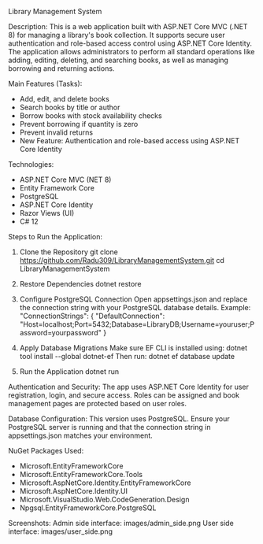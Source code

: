 ﻿Library Management System

Description:
This is a web application built with ASP.NET Core MVC (.NET 8) for managing a library's book collection. 
It supports secure user authentication and role-based access control using ASP.NET Core Identity. 
The application allows administrators to perform all standard operations like adding, editing, deleting, and searching 
books, as well as managing borrowing and returning actions.

Main Features (Tasks):
- Add, edit, and delete books
- Search books by title or author
- Borrow books with stock availability checks
- Prevent borrowing if quantity is zero
- Prevent invalid returns
- New Feature: Authentication and role-based access using ASP.NET Core Identity

Technologies:
- ASP.NET Core MVC (NET 8)
- Entity Framework Core
- PostgreSQL 
- ASP.NET Core Identity
- Razor Views (UI)
- C# 12

Steps to Run the Application:

1. Clone the Repository
   git clone https://github.com/Radu309/LibraryManagementSystem.git
   cd LibraryManagementSystem

2. Restore Dependencies
   dotnet restore

3. Configure PostgreSQL Connection
   Open appsettings.json and replace the connection string with your PostgreSQL database details. Example:
   "ConnectionStrings": {
   "DefaultConnection": "Host=localhost;Port=5432;Database=LibraryDB;Username=youruser;Password=yourpassword"
   }

4. Apply Database Migrations
   Make sure EF CLI is installed using: dotnet tool install --global dotnet-ef
   Then run:
   dotnet ef database update

5. Run the Application
   dotnet run


Authentication and Security:
The app uses ASP.NET Core Identity for user registration, login, and secure access. 
Roles can be assigned and book management pages are protected based on user roles.

Database Configuration:
This version uses PostgreSQL. Ensure your PostgreSQL server is running and that the connection string in 
appsettings.json matches your environment.

NuGet Packages Used:
- Microsoft.EntityFrameworkCore
- Microsoft.EntityFrameworkCore.Tools
- Microsoft.AspNetCore.Identity.EntityFrameworkCore
- Microsoft.AspNetCore.Identity.UI
- Microsoft.VisualStudio.Web.CodeGeneration.Design
- Npgsql.EntityFrameworkCore.PostgreSQL


Screenshots:
Admin side interface: images/admin_side.png
User side interface: images/user_side.png


